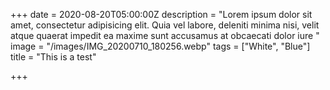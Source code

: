 +++
date = 2020-08-20T05:00:00Z
description = "Lorem ipsum dolor sit amet, consectetur adipisicing elit. Quia vel labore,     deleniti minima nisi, velit atque quaerat impedit ea maxime sunt accusamus at     obcaecati dolor iure "
image = "/images/IMG_20200710_180256.webp"
tags = ["White", "Blue"]
title = "This is a test"

+++
